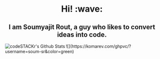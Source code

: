 <h1 align='center'> Hi! :wave:</h1>

<h2 align='center'>I am Soumyajit Rout, a guy who likes to convert ideas into code.</h2>

<img align="left" alt="codeSTACKr's Github Stats" src="https://github-readme-stats.vercel.app/api?username=soum-sr&show_icons=true&hide_border=true" />
![](https://komarev.com/ghpvc/?username=soum-sr&color=green)
